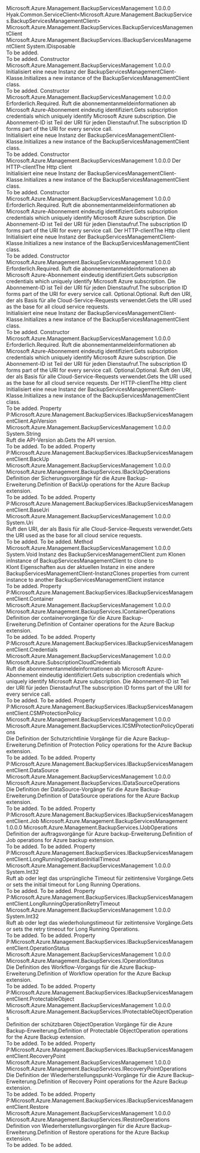 <Type Name="BackupServicesManagementClient" FullName="Microsoft.Azure.Management.BackupServices.BackupServicesManagementClient">
  <TypeSignature Language="C#" Value="public class BackupServicesManagementClient : Hyak.Common.ServiceClient&lt;Microsoft.Azure.Management.BackupServices.BackupServicesManagementClient&gt;, IDisposable, Microsoft.Azure.Management.BackupServices.IBackupServicesManagementClient" />
  <TypeSignature Language="ILAsm" Value=".class public auto ansi beforefieldinit BackupServicesManagementClient extends Hyak.Common.ServiceClient`1&lt;class Microsoft.Azure.Management.BackupServices.BackupServicesManagementClient&gt; implements class Microsoft.Azure.Management.BackupServices.IBackupServicesManagementClient, class System.IDisposable" />
  <TypeSignature Language="DocId" Value="T:Microsoft.Azure.Management.BackupServices.BackupServicesManagementClient" />
  <TypeSignature Language="VB.NET" Value="Public Class BackupServicesManagementClient&#xA;Inherits ServiceClient(Of BackupServicesManagementClient)&#xA;Implements IBackupServicesManagementClient, IDisposable" />
  <TypeSignature Language="F#" Value="type BackupServicesManagementClient = class&#xA;    inherit ServiceClient&lt;BackupServicesManagementClient&gt;&#xA;    interface IBackupServicesManagementClient&#xA;    interface IDisposable" />
  <AssemblyInfo>
    <AssemblyName>Microsoft.Azure.Management.BackupServicesManagement</AssemblyName>
    <AssemblyVersion>1.0.0.0</AssemblyVersion>
  </AssemblyInfo>
  <Base>
    <BaseTypeName>Hyak.Common.ServiceClient&lt;Microsoft.Azure.Management.BackupServices.BackupServicesManagementClient&gt;</BaseTypeName>
    <BaseTypeArguments>
      <BaseTypeArgument TypeParamName="!0">Microsoft.Azure.Management.BackupServices.BackupServicesManagementClient</BaseTypeArgument>
    </BaseTypeArguments>
  </Base>
  <Interfaces>
    <Interface>
      <InterfaceName>Microsoft.Azure.Management.BackupServices.IBackupServicesManagementClient</InterfaceName>
    </Interface>
    <Interface>
      <InterfaceName>System.IDisposable</InterfaceName>
    </Interface>
  </Interfaces>
  <Docs>
    <summary>To be added.</summary>
    <remarks>To be added.</remarks>
  </Docs>
  <Members>
    <Member MemberName=".ctor">
      <MemberSignature Language="C#" Value="public BackupServicesManagementClient ();" />
      <MemberSignature Language="ILAsm" Value=".method public hidebysig specialname rtspecialname instance void .ctor() cil managed" />
      <MemberSignature Language="DocId" Value="M:Microsoft.Azure.Management.BackupServices.BackupServicesManagementClient.#ctor" />
      <MemberSignature Language="VB.NET" Value="Public Sub New ()" />
      <MemberType>Constructor</MemberType>
      <AssemblyInfo>
        <AssemblyName>Microsoft.Azure.Management.BackupServicesManagement</AssemblyName>
        <AssemblyVersion>1.0.0.0</AssemblyVersion>
      </AssemblyInfo>
      <Parameters />
      <Docs>
        <summary>
            <span data-ttu-id="9b31f-101">Initialisiert eine neue Instanz der BackupServicesManagementClient-Klasse.</span><span class="sxs-lookup"><span data-stu-id="9b31f-101">Initializes a new instance of the BackupServicesManagementClient class.</span></span>
            </summary>
        <remarks>To be added.</remarks>
      </Docs>
    </Member>
    <Member MemberName=".ctor">
      <MemberSignature Language="C#" Value="public BackupServicesManagementClient (Microsoft.Azure.SubscriptionCloudCredentials credentials);" />
      <MemberSignature Language="ILAsm" Value=".method public hidebysig specialname rtspecialname instance void .ctor(class Microsoft.Azure.SubscriptionCloudCredentials credentials) cil managed" />
      <MemberSignature Language="DocId" Value="M:Microsoft.Azure.Management.BackupServices.BackupServicesManagementClient.#ctor(Microsoft.Azure.SubscriptionCloudCredentials)" />
      <MemberSignature Language="VB.NET" Value="Public Sub New (credentials As SubscriptionCloudCredentials)" />
      <MemberSignature Language="F#" Value="new Microsoft.Azure.Management.BackupServices.BackupServicesManagementClient : Microsoft.Azure.SubscriptionCloudCredentials -&gt; Microsoft.Azure.Management.BackupServices.BackupServicesManagementClient" Usage="new Microsoft.Azure.Management.BackupServices.BackupServicesManagementClient credentials" />
      <MemberType>Constructor</MemberType>
      <AssemblyInfo>
        <AssemblyName>Microsoft.Azure.Management.BackupServicesManagement</AssemblyName>
        <AssemblyVersion>1.0.0.0</AssemblyVersion>
      </AssemblyInfo>
      <Parameters>
        <Parameter Name="credentials" Type="Microsoft.Azure.SubscriptionCloudCredentials" />
      </Parameters>
      <Docs>
        <param name="credentials">
            <span data-ttu-id="9b31f-102">Erforderlich.</span><span class="sxs-lookup"><span data-stu-id="9b31f-102">Required.</span></span> <span data-ttu-id="9b31f-103">Ruft die abonnementanmeldeinformationen ab Microsoft Azure-Abonnement eindeutig identifiziert.</span><span class="sxs-lookup"><span data-stu-id="9b31f-103">Gets subscription credentials which uniquely identify Microsoft Azure subscription.</span></span> <span data-ttu-id="9b31f-104">Die Abonnement-ID ist Teil der URI für jeden Dienstaufruf.</span><span class="sxs-lookup"><span data-stu-id="9b31f-104">The subscription ID forms part of the URI for every service call.</span></span>
            </param>
        <summary>
            <span data-ttu-id="9b31f-105">Initialisiert eine neue Instanz der BackupServicesManagementClient-Klasse.</span><span class="sxs-lookup"><span data-stu-id="9b31f-105">Initializes a new instance of the BackupServicesManagementClient class.</span></span>
            </summary>
        <remarks>To be added.</remarks>
      </Docs>
    </Member>
    <Member MemberName=".ctor">
      <MemberSignature Language="C#" Value="public BackupServicesManagementClient (System.Net.Http.HttpClient httpClient);" />
      <MemberSignature Language="ILAsm" Value=".method public hidebysig specialname rtspecialname instance void .ctor(class System.Net.Http.HttpClient httpClient) cil managed" />
      <MemberSignature Language="DocId" Value="M:Microsoft.Azure.Management.BackupServices.BackupServicesManagementClient.#ctor(System.Net.Http.HttpClient)" />
      <MemberSignature Language="F#" Value="new Microsoft.Azure.Management.BackupServices.BackupServicesManagementClient : System.Net.Http.HttpClient -&gt; Microsoft.Azure.Management.BackupServices.BackupServicesManagementClient" Usage="new Microsoft.Azure.Management.BackupServices.BackupServicesManagementClient httpClient" />
      <MemberType>Constructor</MemberType>
      <AssemblyInfo>
        <AssemblyName>Microsoft.Azure.Management.BackupServicesManagement</AssemblyName>
        <AssemblyVersion>1.0.0.0</AssemblyVersion>
      </AssemblyInfo>
      <Parameters>
        <Parameter Name="httpClient" Type="System.Net.Http.HttpClient" />
      </Parameters>
      <Docs>
        <param name="httpClient">
            <span data-ttu-id="9b31f-106">Der HTTP-client</span><span class="sxs-lookup"><span data-stu-id="9b31f-106">The Http client</span></span>
            </param>
        <summary>
            <span data-ttu-id="9b31f-107">Initialisiert eine neue Instanz der BackupServicesManagementClient-Klasse.</span><span class="sxs-lookup"><span data-stu-id="9b31f-107">Initializes a new instance of the BackupServicesManagementClient class.</span></span>
            </summary>
        <remarks>To be added.</remarks>
      </Docs>
    </Member>
    <Member MemberName=".ctor">
      <MemberSignature Language="C#" Value="public BackupServicesManagementClient (Microsoft.Azure.SubscriptionCloudCredentials credentials, System.Net.Http.HttpClient httpClient);" />
      <MemberSignature Language="ILAsm" Value=".method public hidebysig specialname rtspecialname instance void .ctor(class Microsoft.Azure.SubscriptionCloudCredentials credentials, class System.Net.Http.HttpClient httpClient) cil managed" />
      <MemberSignature Language="DocId" Value="M:Microsoft.Azure.Management.BackupServices.BackupServicesManagementClient.#ctor(Microsoft.Azure.SubscriptionCloudCredentials,System.Net.Http.HttpClient)" />
      <MemberSignature Language="F#" Value="new Microsoft.Azure.Management.BackupServices.BackupServicesManagementClient : Microsoft.Azure.SubscriptionCloudCredentials * System.Net.Http.HttpClient -&gt; Microsoft.Azure.Management.BackupServices.BackupServicesManagementClient" Usage="new Microsoft.Azure.Management.BackupServices.BackupServicesManagementClient (credentials, httpClient)" />
      <MemberType>Constructor</MemberType>
      <AssemblyInfo>
        <AssemblyName>Microsoft.Azure.Management.BackupServicesManagement</AssemblyName>
        <AssemblyVersion>1.0.0.0</AssemblyVersion>
      </AssemblyInfo>
      <Parameters>
        <Parameter Name="credentials" Type="Microsoft.Azure.SubscriptionCloudCredentials" />
        <Parameter Name="httpClient" Type="System.Net.Http.HttpClient" />
      </Parameters>
      <Docs>
        <param name="credentials">
            <span data-ttu-id="9b31f-108">Erforderlich.</span><span class="sxs-lookup"><span data-stu-id="9b31f-108">Required.</span></span> <span data-ttu-id="9b31f-109">Ruft die abonnementanmeldeinformationen ab Microsoft Azure-Abonnement eindeutig identifiziert.</span><span class="sxs-lookup"><span data-stu-id="9b31f-109">Gets subscription credentials which uniquely identify Microsoft Azure subscription.</span></span> <span data-ttu-id="9b31f-110">Die Abonnement-ID ist Teil der URI für jeden Dienstaufruf.</span><span class="sxs-lookup"><span data-stu-id="9b31f-110">The subscription ID forms part of the URI for every service call.</span></span>
            </param>
        <param name="httpClient">
            <span data-ttu-id="9b31f-111">Der HTTP-client</span><span class="sxs-lookup"><span data-stu-id="9b31f-111">The Http client</span></span>
            </param>
        <summary>
            <span data-ttu-id="9b31f-112">Initialisiert eine neue Instanz der BackupServicesManagementClient-Klasse.</span><span class="sxs-lookup"><span data-stu-id="9b31f-112">Initializes a new instance of the BackupServicesManagementClient class.</span></span>
            </summary>
        <remarks>To be added.</remarks>
      </Docs>
    </Member>
    <Member MemberName=".ctor">
      <MemberSignature Language="C#" Value="public BackupServicesManagementClient (Microsoft.Azure.SubscriptionCloudCredentials credentials, Uri baseUri);" />
      <MemberSignature Language="ILAsm" Value=".method public hidebysig specialname rtspecialname instance void .ctor(class Microsoft.Azure.SubscriptionCloudCredentials credentials, class System.Uri baseUri) cil managed" />
      <MemberSignature Language="DocId" Value="M:Microsoft.Azure.Management.BackupServices.BackupServicesManagementClient.#ctor(Microsoft.Azure.SubscriptionCloudCredentials,System.Uri)" />
      <MemberSignature Language="VB.NET" Value="Public Sub New (credentials As SubscriptionCloudCredentials, baseUri As Uri)" />
      <MemberSignature Language="F#" Value="new Microsoft.Azure.Management.BackupServices.BackupServicesManagementClient : Microsoft.Azure.SubscriptionCloudCredentials * Uri -&gt; Microsoft.Azure.Management.BackupServices.BackupServicesManagementClient" Usage="new Microsoft.Azure.Management.BackupServices.BackupServicesManagementClient (credentials, baseUri)" />
      <MemberType>Constructor</MemberType>
      <AssemblyInfo>
        <AssemblyName>Microsoft.Azure.Management.BackupServicesManagement</AssemblyName>
        <AssemblyVersion>1.0.0.0</AssemblyVersion>
      </AssemblyInfo>
      <Parameters>
        <Parameter Name="credentials" Type="Microsoft.Azure.SubscriptionCloudCredentials" />
        <Parameter Name="baseUri" Type="System.Uri" />
      </Parameters>
      <Docs>
        <param name="credentials">
            <span data-ttu-id="9b31f-113">Erforderlich.</span><span class="sxs-lookup"><span data-stu-id="9b31f-113">Required.</span></span> <span data-ttu-id="9b31f-114">Ruft die abonnementanmeldeinformationen ab Microsoft Azure-Abonnement eindeutig identifiziert.</span><span class="sxs-lookup"><span data-stu-id="9b31f-114">Gets subscription credentials which uniquely identify Microsoft Azure subscription.</span></span> <span data-ttu-id="9b31f-115">Die Abonnement-ID ist Teil der URI für jeden Dienstaufruf.</span><span class="sxs-lookup"><span data-stu-id="9b31f-115">The subscription ID forms part of the URI for every service call.</span></span>
            </param>
        <param name="baseUri">
            <span data-ttu-id="9b31f-116">Optional.</span><span class="sxs-lookup"><span data-stu-id="9b31f-116">Optional.</span></span> <span data-ttu-id="9b31f-117">Ruft den URI, der als Basis für alle Cloud-Service-Requests verwendet.</span><span class="sxs-lookup"><span data-stu-id="9b31f-117">Gets the URI used as the base for all cloud service requests.</span></span>
            </param>
        <summary>
            <span data-ttu-id="9b31f-118">Initialisiert eine neue Instanz der BackupServicesManagementClient-Klasse.</span><span class="sxs-lookup"><span data-stu-id="9b31f-118">Initializes a new instance of the BackupServicesManagementClient class.</span></span>
            </summary>
        <remarks>To be added.</remarks>
      </Docs>
    </Member>
    <Member MemberName=".ctor">
      <MemberSignature Language="C#" Value="public BackupServicesManagementClient (Microsoft.Azure.SubscriptionCloudCredentials credentials, Uri baseUri, System.Net.Http.HttpClient httpClient);" />
      <MemberSignature Language="ILAsm" Value=".method public hidebysig specialname rtspecialname instance void .ctor(class Microsoft.Azure.SubscriptionCloudCredentials credentials, class System.Uri baseUri, class System.Net.Http.HttpClient httpClient) cil managed" />
      <MemberSignature Language="DocId" Value="M:Microsoft.Azure.Management.BackupServices.BackupServicesManagementClient.#ctor(Microsoft.Azure.SubscriptionCloudCredentials,System.Uri,System.Net.Http.HttpClient)" />
      <MemberSignature Language="F#" Value="new Microsoft.Azure.Management.BackupServices.BackupServicesManagementClient : Microsoft.Azure.SubscriptionCloudCredentials * Uri * System.Net.Http.HttpClient -&gt; Microsoft.Azure.Management.BackupServices.BackupServicesManagementClient" Usage="new Microsoft.Azure.Management.BackupServices.BackupServicesManagementClient (credentials, baseUri, httpClient)" />
      <MemberType>Constructor</MemberType>
      <AssemblyInfo>
        <AssemblyName>Microsoft.Azure.Management.BackupServicesManagement</AssemblyName>
        <AssemblyVersion>1.0.0.0</AssemblyVersion>
      </AssemblyInfo>
      <Parameters>
        <Parameter Name="credentials" Type="Microsoft.Azure.SubscriptionCloudCredentials" />
        <Parameter Name="baseUri" Type="System.Uri" />
        <Parameter Name="httpClient" Type="System.Net.Http.HttpClient" />
      </Parameters>
      <Docs>
        <param name="credentials">
            <span data-ttu-id="9b31f-119">Erforderlich.</span><span class="sxs-lookup"><span data-stu-id="9b31f-119">Required.</span></span> <span data-ttu-id="9b31f-120">Ruft die abonnementanmeldeinformationen ab Microsoft Azure-Abonnement eindeutig identifiziert.</span><span class="sxs-lookup"><span data-stu-id="9b31f-120">Gets subscription credentials which uniquely identify Microsoft Azure subscription.</span></span> <span data-ttu-id="9b31f-121">Die Abonnement-ID ist Teil der URI für jeden Dienstaufruf.</span><span class="sxs-lookup"><span data-stu-id="9b31f-121">The subscription ID forms part of the URI for every service call.</span></span>
            </param>
        <param name="baseUri">
            <span data-ttu-id="9b31f-122">Optional.</span><span class="sxs-lookup"><span data-stu-id="9b31f-122">Optional.</span></span> <span data-ttu-id="9b31f-123">Ruft den URI, der als Basis für alle Cloud-Service-Requests verwendet.</span><span class="sxs-lookup"><span data-stu-id="9b31f-123">Gets the URI used as the base for all cloud service requests.</span></span>
            </param>
        <param name="httpClient">
            <span data-ttu-id="9b31f-124">Der HTTP-client</span><span class="sxs-lookup"><span data-stu-id="9b31f-124">The Http client</span></span>
            </param>
        <summary>
            <span data-ttu-id="9b31f-125">Initialisiert eine neue Instanz der BackupServicesManagementClient-Klasse.</span><span class="sxs-lookup"><span data-stu-id="9b31f-125">Initializes a new instance of the BackupServicesManagementClient class.</span></span>
            </summary>
        <remarks>To be added.</remarks>
      </Docs>
    </Member>
    <Member MemberName="ApiVersion">
      <MemberSignature Language="C#" Value="public string ApiVersion { get; }" />
      <MemberSignature Language="ILAsm" Value=".property instance string ApiVersion" />
      <MemberSignature Language="DocId" Value="P:Microsoft.Azure.Management.BackupServices.BackupServicesManagementClient.ApiVersion" />
      <MemberSignature Language="VB.NET" Value="Public ReadOnly Property ApiVersion As String" />
      <MemberSignature Language="F#" Value="member this.ApiVersion : string" Usage="Microsoft.Azure.Management.BackupServices.BackupServicesManagementClient.ApiVersion" />
      <MemberType>Property</MemberType>
      <Implements>
        <InterfaceMember>P:Microsoft.Azure.Management.BackupServices.IBackupServicesManagementClient.ApiVersion</InterfaceMember>
      </Implements>
      <AssemblyInfo>
        <AssemblyName>Microsoft.Azure.Management.BackupServicesManagement</AssemblyName>
        <AssemblyVersion>1.0.0.0</AssemblyVersion>
      </AssemblyInfo>
      <ReturnValue>
        <ReturnType>System.String</ReturnType>
      </ReturnValue>
      <Docs>
        <summary>
            <span data-ttu-id="9b31f-126">Ruft die API-Version ab.</span><span class="sxs-lookup"><span data-stu-id="9b31f-126">Gets the API version.</span></span>
            </summary>
        <value>To be added.</value>
        <remarks>To be added.</remarks>
      </Docs>
    </Member>
    <Member MemberName="BackUp">
      <MemberSignature Language="C#" Value="public virtual Microsoft.Azure.Management.BackupServices.IBackUpOperations BackUp { get; }" />
      <MemberSignature Language="ILAsm" Value=".property instance class Microsoft.Azure.Management.BackupServices.IBackUpOperations BackUp" />
      <MemberSignature Language="DocId" Value="P:Microsoft.Azure.Management.BackupServices.BackupServicesManagementClient.BackUp" />
      <MemberSignature Language="VB.NET" Value="Public Overridable ReadOnly Property BackUp As IBackUpOperations" />
      <MemberSignature Language="F#" Value="member this.BackUp : Microsoft.Azure.Management.BackupServices.IBackUpOperations" Usage="Microsoft.Azure.Management.BackupServices.BackupServicesManagementClient.BackUp" />
      <MemberType>Property</MemberType>
      <Implements>
        <InterfaceMember>P:Microsoft.Azure.Management.BackupServices.IBackupServicesManagementClient.BackUp</InterfaceMember>
      </Implements>
      <AssemblyInfo>
        <AssemblyName>Microsoft.Azure.Management.BackupServicesManagement</AssemblyName>
        <AssemblyVersion>1.0.0.0</AssemblyVersion>
      </AssemblyInfo>
      <ReturnValue>
        <ReturnType>Microsoft.Azure.Management.BackupServices.IBackUpOperations</ReturnType>
      </ReturnValue>
      <Docs>
        <summary>
            <span data-ttu-id="9b31f-127">Definition der Sicherungsvorgänge für die Azure Backup-Erweiterung.</span><span class="sxs-lookup"><span data-stu-id="9b31f-127">Definition of BackUp operations for the Azure Backup extension.</span></span>
            </summary>
        <value>To be added.</value>
        <remarks>To be added.</remarks>
      </Docs>
    </Member>
    <Member MemberName="BaseUri">
      <MemberSignature Language="C#" Value="public Uri BaseUri { get; }" />
      <MemberSignature Language="ILAsm" Value=".property instance class System.Uri BaseUri" />
      <MemberSignature Language="DocId" Value="P:Microsoft.Azure.Management.BackupServices.BackupServicesManagementClient.BaseUri" />
      <MemberSignature Language="VB.NET" Value="Public ReadOnly Property BaseUri As Uri" />
      <MemberSignature Language="F#" Value="member this.BaseUri : Uri" Usage="Microsoft.Azure.Management.BackupServices.BackupServicesManagementClient.BaseUri" />
      <MemberType>Property</MemberType>
      <Implements>
        <InterfaceMember>P:Microsoft.Azure.Management.BackupServices.IBackupServicesManagementClient.BaseUri</InterfaceMember>
      </Implements>
      <AssemblyInfo>
        <AssemblyName>Microsoft.Azure.Management.BackupServicesManagement</AssemblyName>
        <AssemblyVersion>1.0.0.0</AssemblyVersion>
      </AssemblyInfo>
      <ReturnValue>
        <ReturnType>System.Uri</ReturnType>
      </ReturnValue>
      <Docs>
        <summary>
            <span data-ttu-id="9b31f-128">Ruft den URI, der als Basis für alle Cloud-Service-Requests verwendet.</span><span class="sxs-lookup"><span data-stu-id="9b31f-128">Gets the URI used as the base for all cloud service requests.</span></span>
            </summary>
        <value>To be added.</value>
        <remarks>To be added.</remarks>
      </Docs>
    </Member>
    <Member MemberName="Clone">
      <MemberSignature Language="C#" Value="protected override void Clone (Hyak.Common.ServiceClient&lt;Microsoft.Azure.Management.BackupServices.BackupServicesManagementClient&gt; client);" />
      <MemberSignature Language="ILAsm" Value=".method familyhidebysig virtual instance void Clone(class Hyak.Common.ServiceClient`1&lt;class Microsoft.Azure.Management.BackupServices.BackupServicesManagementClient&gt; client) cil managed" />
      <MemberSignature Language="DocId" Value="M:Microsoft.Azure.Management.BackupServices.BackupServicesManagementClient.Clone(Hyak.Common.ServiceClient{Microsoft.Azure.Management.BackupServices.BackupServicesManagementClient})" />
      <MemberSignature Language="VB.NET" Value="Protected Overrides Sub Clone (client As ServiceClient(Of BackupServicesManagementClient))" />
      <MemberSignature Language="F#" Value="override this.Clone : Hyak.Common.ServiceClient&lt;Microsoft.Azure.Management.BackupServices.BackupServicesManagementClient&gt; -&gt; unit" Usage="backupServicesManagementClient.Clone client" />
      <MemberType>Method</MemberType>
      <AssemblyInfo>
        <AssemblyName>Microsoft.Azure.Management.BackupServicesManagement</AssemblyName>
        <AssemblyVersion>1.0.0.0</AssemblyVersion>
      </AssemblyInfo>
      <ReturnValue>
        <ReturnType>System.Void</ReturnType>
      </ReturnValue>
      <Parameters>
        <Parameter Name="client" Type="Hyak.Common.ServiceClient&lt;Microsoft.Azure.Management.BackupServices.BackupServicesManagementClient&gt;" />
      </Parameters>
      <Docs>
        <param name="client">
            <span data-ttu-id="9b31f-129">Instanz des BackupServicesManagementClient zum Klonen in</span><span class="sxs-lookup"><span data-stu-id="9b31f-129">Instance of BackupServicesManagementClient to clone to</span></span>
            </param>
        <summary>
            <span data-ttu-id="9b31f-130">Klont Eigenschaften aus der aktuellen Instanz in eine andere BackupServicesManagementClient-Instanz</span><span class="sxs-lookup"><span data-stu-id="9b31f-130">Clones properties from current instance to another BackupServicesManagementClient instance</span></span>
            </summary>
        <remarks>To be added.</remarks>
      </Docs>
    </Member>
    <Member MemberName="Container">
      <MemberSignature Language="C#" Value="public virtual Microsoft.Azure.Management.BackupServices.IContainerOperations Container { get; }" />
      <MemberSignature Language="ILAsm" Value=".property instance class Microsoft.Azure.Management.BackupServices.IContainerOperations Container" />
      <MemberSignature Language="DocId" Value="P:Microsoft.Azure.Management.BackupServices.BackupServicesManagementClient.Container" />
      <MemberSignature Language="VB.NET" Value="Public Overridable ReadOnly Property Container As IContainerOperations" />
      <MemberSignature Language="F#" Value="member this.Container : Microsoft.Azure.Management.BackupServices.IContainerOperations" Usage="Microsoft.Azure.Management.BackupServices.BackupServicesManagementClient.Container" />
      <MemberType>Property</MemberType>
      <Implements>
        <InterfaceMember>P:Microsoft.Azure.Management.BackupServices.IBackupServicesManagementClient.Container</InterfaceMember>
      </Implements>
      <AssemblyInfo>
        <AssemblyName>Microsoft.Azure.Management.BackupServicesManagement</AssemblyName>
        <AssemblyVersion>1.0.0.0</AssemblyVersion>
      </AssemblyInfo>
      <ReturnValue>
        <ReturnType>Microsoft.Azure.Management.BackupServices.IContainerOperations</ReturnType>
      </ReturnValue>
      <Docs>
        <summary>
            <span data-ttu-id="9b31f-131">Definition der containervorgänge für die Azure Backup-Erweiterung.</span><span class="sxs-lookup"><span data-stu-id="9b31f-131">Definition of Container operations for the Azure Backup extension.</span></span>
            </summary>
        <value>To be added.</value>
        <remarks>To be added.</remarks>
      </Docs>
    </Member>
    <Member MemberName="Credentials">
      <MemberSignature Language="C#" Value="public Microsoft.Azure.SubscriptionCloudCredentials Credentials { get; }" />
      <MemberSignature Language="ILAsm" Value=".property instance class Microsoft.Azure.SubscriptionCloudCredentials Credentials" />
      <MemberSignature Language="DocId" Value="P:Microsoft.Azure.Management.BackupServices.BackupServicesManagementClient.Credentials" />
      <MemberSignature Language="VB.NET" Value="Public ReadOnly Property Credentials As SubscriptionCloudCredentials" />
      <MemberSignature Language="F#" Value="member this.Credentials : Microsoft.Azure.SubscriptionCloudCredentials" Usage="Microsoft.Azure.Management.BackupServices.BackupServicesManagementClient.Credentials" />
      <MemberType>Property</MemberType>
      <Implements>
        <InterfaceMember>P:Microsoft.Azure.Management.BackupServices.IBackupServicesManagementClient.Credentials</InterfaceMember>
      </Implements>
      <AssemblyInfo>
        <AssemblyName>Microsoft.Azure.Management.BackupServicesManagement</AssemblyName>
        <AssemblyVersion>1.0.0.0</AssemblyVersion>
      </AssemblyInfo>
      <ReturnValue>
        <ReturnType>Microsoft.Azure.SubscriptionCloudCredentials</ReturnType>
      </ReturnValue>
      <Docs>
        <summary>
            <span data-ttu-id="9b31f-132">Ruft die abonnementanmeldeinformationen ab Microsoft Azure-Abonnement eindeutig identifiziert.</span><span class="sxs-lookup"><span data-stu-id="9b31f-132">Gets subscription credentials which uniquely identify Microsoft Azure subscription.</span></span> <span data-ttu-id="9b31f-133">Die Abonnement-ID ist Teil der URI für jeden Dienstaufruf.</span><span class="sxs-lookup"><span data-stu-id="9b31f-133">The subscription ID forms part of the URI for every service call.</span></span>
            </summary>
        <value>To be added.</value>
        <remarks>To be added.</remarks>
      </Docs>
    </Member>
    <Member MemberName="CSMProtectionPolicy">
      <MemberSignature Language="C#" Value="public virtual Microsoft.Azure.Management.BackupServices.ICSMProtectionPolicyOperations CSMProtectionPolicy { get; }" />
      <MemberSignature Language="ILAsm" Value=".property instance class Microsoft.Azure.Management.BackupServices.ICSMProtectionPolicyOperations CSMProtectionPolicy" />
      <MemberSignature Language="DocId" Value="P:Microsoft.Azure.Management.BackupServices.BackupServicesManagementClient.CSMProtectionPolicy" />
      <MemberSignature Language="VB.NET" Value="Public Overridable ReadOnly Property CSMProtectionPolicy As ICSMProtectionPolicyOperations" />
      <MemberSignature Language="F#" Value="member this.CSMProtectionPolicy : Microsoft.Azure.Management.BackupServices.ICSMProtectionPolicyOperations" Usage="Microsoft.Azure.Management.BackupServices.BackupServicesManagementClient.CSMProtectionPolicy" />
      <MemberType>Property</MemberType>
      <Implements>
        <InterfaceMember>P:Microsoft.Azure.Management.BackupServices.IBackupServicesManagementClient.CSMProtectionPolicy</InterfaceMember>
      </Implements>
      <AssemblyInfo>
        <AssemblyName>Microsoft.Azure.Management.BackupServicesManagement</AssemblyName>
        <AssemblyVersion>1.0.0.0</AssemblyVersion>
      </AssemblyInfo>
      <ReturnValue>
        <ReturnType>Microsoft.Azure.Management.BackupServices.ICSMProtectionPolicyOperations</ReturnType>
      </ReturnValue>
      <Docs>
        <summary>
            <span data-ttu-id="9b31f-134">Die Definition der Schutzrichtlinie Vorgänge für die Azure Backup-Erweiterung.</span><span class="sxs-lookup"><span data-stu-id="9b31f-134">Definition of Protection Policy operations for the Azure Backup extension.</span></span>
            </summary>
        <value>To be added.</value>
        <remarks>To be added.</remarks>
      </Docs>
    </Member>
    <Member MemberName="DataSource">
      <MemberSignature Language="C#" Value="public virtual Microsoft.Azure.Management.BackupServices.IDataSourceOperations DataSource { get; }" />
      <MemberSignature Language="ILAsm" Value=".property instance class Microsoft.Azure.Management.BackupServices.IDataSourceOperations DataSource" />
      <MemberSignature Language="DocId" Value="P:Microsoft.Azure.Management.BackupServices.BackupServicesManagementClient.DataSource" />
      <MemberSignature Language="VB.NET" Value="Public Overridable ReadOnly Property DataSource As IDataSourceOperations" />
      <MemberSignature Language="F#" Value="member this.DataSource : Microsoft.Azure.Management.BackupServices.IDataSourceOperations" Usage="Microsoft.Azure.Management.BackupServices.BackupServicesManagementClient.DataSource" />
      <MemberType>Property</MemberType>
      <Implements>
        <InterfaceMember>P:Microsoft.Azure.Management.BackupServices.IBackupServicesManagementClient.DataSource</InterfaceMember>
      </Implements>
      <AssemblyInfo>
        <AssemblyName>Microsoft.Azure.Management.BackupServicesManagement</AssemblyName>
        <AssemblyVersion>1.0.0.0</AssemblyVersion>
      </AssemblyInfo>
      <ReturnValue>
        <ReturnType>Microsoft.Azure.Management.BackupServices.IDataSourceOperations</ReturnType>
      </ReturnValue>
      <Docs>
        <summary>
            <span data-ttu-id="9b31f-135">Die Definition der DataSource-Vorgänge für die Azure Backup-Erweiterung.</span><span class="sxs-lookup"><span data-stu-id="9b31f-135">Definition of DataSource operations for the Azure Backup extension.</span></span>
            </summary>
        <value>To be added.</value>
        <remarks>To be added.</remarks>
      </Docs>
    </Member>
    <Member MemberName="Job">
      <MemberSignature Language="C#" Value="public virtual Microsoft.Azure.Management.BackupServices.IJobOperations Job { get; }" />
      <MemberSignature Language="ILAsm" Value=".property instance class Microsoft.Azure.Management.BackupServices.IJobOperations Job" />
      <MemberSignature Language="DocId" Value="P:Microsoft.Azure.Management.BackupServices.BackupServicesManagementClient.Job" />
      <MemberSignature Language="VB.NET" Value="Public Overridable ReadOnly Property Job As IJobOperations" />
      <MemberSignature Language="F#" Value="member this.Job : Microsoft.Azure.Management.BackupServices.IJobOperations" Usage="Microsoft.Azure.Management.BackupServices.BackupServicesManagementClient.Job" />
      <MemberType>Property</MemberType>
      <Implements>
        <InterfaceMember>P:Microsoft.Azure.Management.BackupServices.IBackupServicesManagementClient.Job</InterfaceMember>
      </Implements>
      <AssemblyInfo>
        <AssemblyName>Microsoft.Azure.Management.BackupServicesManagement</AssemblyName>
        <AssemblyVersion>1.0.0.0</AssemblyVersion>
      </AssemblyInfo>
      <ReturnValue>
        <ReturnType>Microsoft.Azure.Management.BackupServices.IJobOperations</ReturnType>
      </ReturnValue>
      <Docs>
        <summary>
            <span data-ttu-id="9b31f-136">Definition der auftragsvorgänge für Azure backup-Erweiterung.</span><span class="sxs-lookup"><span data-stu-id="9b31f-136">Definition of Job operations for Azure backup extension.</span></span>
            </summary>
        <value>To be added.</value>
        <remarks>To be added.</remarks>
      </Docs>
    </Member>
    <Member MemberName="LongRunningOperationInitialTimeout">
      <MemberSignature Language="C#" Value="public int LongRunningOperationInitialTimeout { get; set; }" />
      <MemberSignature Language="ILAsm" Value=".property instance int32 LongRunningOperationInitialTimeout" />
      <MemberSignature Language="DocId" Value="P:Microsoft.Azure.Management.BackupServices.BackupServicesManagementClient.LongRunningOperationInitialTimeout" />
      <MemberSignature Language="VB.NET" Value="Public Property LongRunningOperationInitialTimeout As Integer" />
      <MemberSignature Language="F#" Value="member this.LongRunningOperationInitialTimeout : int with get, set" Usage="Microsoft.Azure.Management.BackupServices.BackupServicesManagementClient.LongRunningOperationInitialTimeout" />
      <MemberType>Property</MemberType>
      <Implements>
        <InterfaceMember>P:Microsoft.Azure.Management.BackupServices.IBackupServicesManagementClient.LongRunningOperationInitialTimeout</InterfaceMember>
      </Implements>
      <AssemblyInfo>
        <AssemblyName>Microsoft.Azure.Management.BackupServicesManagement</AssemblyName>
        <AssemblyVersion>1.0.0.0</AssemblyVersion>
      </AssemblyInfo>
      <ReturnValue>
        <ReturnType>System.Int32</ReturnType>
      </ReturnValue>
      <Docs>
        <summary>
            <span data-ttu-id="9b31f-137">Ruft ab oder legt das ursprüngliche Timeout für zeitintensive Vorgänge.</span><span class="sxs-lookup"><span data-stu-id="9b31f-137">Gets or sets the initial timeout for Long Running Operations.</span></span>
            </summary>
        <value>To be added.</value>
        <remarks>To be added.</remarks>
      </Docs>
    </Member>
    <Member MemberName="LongRunningOperationRetryTimeout">
      <MemberSignature Language="C#" Value="public int LongRunningOperationRetryTimeout { get; set; }" />
      <MemberSignature Language="ILAsm" Value=".property instance int32 LongRunningOperationRetryTimeout" />
      <MemberSignature Language="DocId" Value="P:Microsoft.Azure.Management.BackupServices.BackupServicesManagementClient.LongRunningOperationRetryTimeout" />
      <MemberSignature Language="VB.NET" Value="Public Property LongRunningOperationRetryTimeout As Integer" />
      <MemberSignature Language="F#" Value="member this.LongRunningOperationRetryTimeout : int with get, set" Usage="Microsoft.Azure.Management.BackupServices.BackupServicesManagementClient.LongRunningOperationRetryTimeout" />
      <MemberType>Property</MemberType>
      <Implements>
        <InterfaceMember>P:Microsoft.Azure.Management.BackupServices.IBackupServicesManagementClient.LongRunningOperationRetryTimeout</InterfaceMember>
      </Implements>
      <AssemblyInfo>
        <AssemblyName>Microsoft.Azure.Management.BackupServicesManagement</AssemblyName>
        <AssemblyVersion>1.0.0.0</AssemblyVersion>
      </AssemblyInfo>
      <ReturnValue>
        <ReturnType>System.Int32</ReturnType>
      </ReturnValue>
      <Docs>
        <summary>
            <span data-ttu-id="9b31f-138">Ruft ab oder legt das wiederholungstimeout für zeitintensive Vorgänge.</span><span class="sxs-lookup"><span data-stu-id="9b31f-138">Gets or sets the retry timeout for Long Running Operations.</span></span>
            </summary>
        <value>To be added.</value>
        <remarks>To be added.</remarks>
      </Docs>
    </Member>
    <Member MemberName="OperationStatus">
      <MemberSignature Language="C#" Value="public virtual Microsoft.Azure.Management.BackupServices.IOperationStatus OperationStatus { get; }" />
      <MemberSignature Language="ILAsm" Value=".property instance class Microsoft.Azure.Management.BackupServices.IOperationStatus OperationStatus" />
      <MemberSignature Language="DocId" Value="P:Microsoft.Azure.Management.BackupServices.BackupServicesManagementClient.OperationStatus" />
      <MemberSignature Language="VB.NET" Value="Public Overridable ReadOnly Property OperationStatus As IOperationStatus" />
      <MemberSignature Language="F#" Value="member this.OperationStatus : Microsoft.Azure.Management.BackupServices.IOperationStatus" Usage="Microsoft.Azure.Management.BackupServices.BackupServicesManagementClient.OperationStatus" />
      <MemberType>Property</MemberType>
      <Implements>
        <InterfaceMember>P:Microsoft.Azure.Management.BackupServices.IBackupServicesManagementClient.OperationStatus</InterfaceMember>
      </Implements>
      <AssemblyInfo>
        <AssemblyName>Microsoft.Azure.Management.BackupServicesManagement</AssemblyName>
        <AssemblyVersion>1.0.0.0</AssemblyVersion>
      </AssemblyInfo>
      <ReturnValue>
        <ReturnType>Microsoft.Azure.Management.BackupServices.IOperationStatus</ReturnType>
      </ReturnValue>
      <Docs>
        <summary>
            <span data-ttu-id="9b31f-139">Die Definition des Workflow-Vorgangs für die Azure Backup-Erweiterung.</span><span class="sxs-lookup"><span data-stu-id="9b31f-139">Definition of Workflow operation for the Azure Backup extension.</span></span>
            </summary>
        <value>To be added.</value>
        <remarks>To be added.</remarks>
      </Docs>
    </Member>
    <Member MemberName="ProtectableObject">
      <MemberSignature Language="C#" Value="public virtual Microsoft.Azure.Management.BackupServices.IProtectableObjectOperations ProtectableObject { get; }" />
      <MemberSignature Language="ILAsm" Value=".property instance class Microsoft.Azure.Management.BackupServices.IProtectableObjectOperations ProtectableObject" />
      <MemberSignature Language="DocId" Value="P:Microsoft.Azure.Management.BackupServices.BackupServicesManagementClient.ProtectableObject" />
      <MemberSignature Language="VB.NET" Value="Public Overridable ReadOnly Property ProtectableObject As IProtectableObjectOperations" />
      <MemberSignature Language="F#" Value="member this.ProtectableObject : Microsoft.Azure.Management.BackupServices.IProtectableObjectOperations" Usage="Microsoft.Azure.Management.BackupServices.BackupServicesManagementClient.ProtectableObject" />
      <MemberType>Property</MemberType>
      <Implements>
        <InterfaceMember>P:Microsoft.Azure.Management.BackupServices.IBackupServicesManagementClient.ProtectableObject</InterfaceMember>
      </Implements>
      <AssemblyInfo>
        <AssemblyName>Microsoft.Azure.Management.BackupServicesManagement</AssemblyName>
        <AssemblyVersion>1.0.0.0</AssemblyVersion>
      </AssemblyInfo>
      <ReturnValue>
        <ReturnType>Microsoft.Azure.Management.BackupServices.IProtectableObjectOperations</ReturnType>
      </ReturnValue>
      <Docs>
        <summary>
            <span data-ttu-id="9b31f-140">Definition der schützbaren ObjectOperation Vorgänge für die Azure Backup-Erweiterung.</span><span class="sxs-lookup"><span data-stu-id="9b31f-140">Definition of Protectable ObjectOperation operations for the Azure Backup extension.</span></span>
            </summary>
        <value>To be added.</value>
        <remarks>To be added.</remarks>
      </Docs>
    </Member>
    <Member MemberName="RecoveryPoint">
      <MemberSignature Language="C#" Value="public virtual Microsoft.Azure.Management.BackupServices.IRecoveryPointOperations RecoveryPoint { get; }" />
      <MemberSignature Language="ILAsm" Value=".property instance class Microsoft.Azure.Management.BackupServices.IRecoveryPointOperations RecoveryPoint" />
      <MemberSignature Language="DocId" Value="P:Microsoft.Azure.Management.BackupServices.BackupServicesManagementClient.RecoveryPoint" />
      <MemberSignature Language="VB.NET" Value="Public Overridable ReadOnly Property RecoveryPoint As IRecoveryPointOperations" />
      <MemberSignature Language="F#" Value="member this.RecoveryPoint : Microsoft.Azure.Management.BackupServices.IRecoveryPointOperations" Usage="Microsoft.Azure.Management.BackupServices.BackupServicesManagementClient.RecoveryPoint" />
      <MemberType>Property</MemberType>
      <Implements>
        <InterfaceMember>P:Microsoft.Azure.Management.BackupServices.IBackupServicesManagementClient.RecoveryPoint</InterfaceMember>
      </Implements>
      <AssemblyInfo>
        <AssemblyName>Microsoft.Azure.Management.BackupServicesManagement</AssemblyName>
        <AssemblyVersion>1.0.0.0</AssemblyVersion>
      </AssemblyInfo>
      <ReturnValue>
        <ReturnType>Microsoft.Azure.Management.BackupServices.IRecoveryPointOperations</ReturnType>
      </ReturnValue>
      <Docs>
        <summary>
            <span data-ttu-id="9b31f-141">Die Definition der Wiederherstellungspunkt-Vorgänge für die Azure Backup-Erweiterung.</span><span class="sxs-lookup"><span data-stu-id="9b31f-141">Definition of Recovery Point operations for the Azure Backup extension.</span></span>
            </summary>
        <value>To be added.</value>
        <remarks>To be added.</remarks>
      </Docs>
    </Member>
    <Member MemberName="Restore">
      <MemberSignature Language="C#" Value="public virtual Microsoft.Azure.Management.BackupServices.IRestoreOperations Restore { get; }" />
      <MemberSignature Language="ILAsm" Value=".property instance class Microsoft.Azure.Management.BackupServices.IRestoreOperations Restore" />
      <MemberSignature Language="DocId" Value="P:Microsoft.Azure.Management.BackupServices.BackupServicesManagementClient.Restore" />
      <MemberSignature Language="VB.NET" Value="Public Overridable ReadOnly Property Restore As IRestoreOperations" />
      <MemberSignature Language="F#" Value="member this.Restore : Microsoft.Azure.Management.BackupServices.IRestoreOperations" Usage="Microsoft.Azure.Management.BackupServices.BackupServicesManagementClient.Restore" />
      <MemberType>Property</MemberType>
      <Implements>
        <InterfaceMember>P:Microsoft.Azure.Management.BackupServices.IBackupServicesManagementClient.Restore</InterfaceMember>
      </Implements>
      <AssemblyInfo>
        <AssemblyName>Microsoft.Azure.Management.BackupServicesManagement</AssemblyName>
        <AssemblyVersion>1.0.0.0</AssemblyVersion>
      </AssemblyInfo>
      <ReturnValue>
        <ReturnType>Microsoft.Azure.Management.BackupServices.IRestoreOperations</ReturnType>
      </ReturnValue>
      <Docs>
        <summary>
            <span data-ttu-id="9b31f-142">Definition von Wiederherstellungsvorgängen für die Azure Backup-Erweiterung.</span><span class="sxs-lookup"><span data-stu-id="9b31f-142">Definition of Restore operations for the Azure Backup extension.</span></span>
            </summary>
        <value>To be added.</value>
        <remarks>To be added.</remarks>
      </Docs>
    </Member>
  </Members>
</Type>